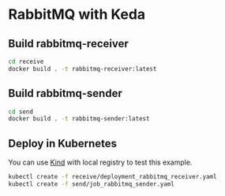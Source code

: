 # RabbitMQ with Keda

## Build rabbitmq-receiver

```sh
cd receive
docker build . -t rabbitmq-receiver:latest
```

## Build rabbitmq-sender

```sh
cd send
docker build . -t rabbitmq-sender:latest
```

## Deploy in Kubernetes

You can use [Kind](https://kind.sigs.k8s.io/docs/user/local-registry/) with local registry to test this example.

```sh
kubectl create -f receive/deployment_rabbitmq_receiver.yaml
kubectl create -f send/job_rabbitmq_sender.yaml
```